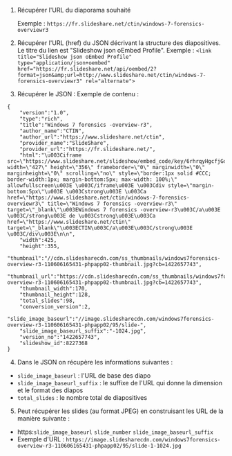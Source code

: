 1. Récupérer l'URL du diaporama souhaité

	Exemple : `https://fr.slideshare.net/ctin/windows-7-forensics-overviewr3`

2. Récupérer l'URL (href) du JSON décrivant la structure des diapositives. Le titre du lien est "Slideshow json oEmbed Profile".
    Exemple : `<link title="Slideshow json oEmbed Profile" type="application/json+oembed" href="https://fr.slideshare.net/api/oembed/2?format=json&amp;url=http://www.slideshare.net/ctin/windows-7-forensics-overviewr3" rel="alternate">`

3. Récupérer le JSON : 
    Exemple de contenu :
```
{
    "version":"1.0",
    "type":"rich",
    "title":"Windows 7 forensics -overview-r3",
    "author_name":"CTIN",
    "author_url":"https://www.slideshare.net/ctin",
    "provider_name":"SlideShare",
    "provider_url":"https://fr.slideshare.net/",
    "html":"\u003Ciframe src=\"https://www.slideshare.net/slideshow/embed_code/key/6rhrqyHgcfjGdx\" width=\"427\" height=\"356\" frameborder=\"0\" marginwidth=\"0\" marginheight=\"0\" scrolling=\"no\" style=\"border:1px solid #CCC; border-width:1px; margin-bottom:5px; max-width: 100%;\" allowfullscreen\u003E \u003C/iframe\u003E \u003Cdiv style=\"margin-bottom:5px\"\u003E \u003Cstrong\u003E \u003Ca href=\"https://www.slideshare.net/ctin/windows-7-forensics-overviewr3\" title=\"Windows 7 forensics -overview-r3\" target=\"_blank\"\u003EWindows 7 forensics -overview-r3\u003C/a\u003E \u003C/strong\u003E de \u003Cstrong\u003E\u003Ca href=\"https://www.slideshare.net/ctin\" target=\"_blank\"\u003ECTIN\u003C/a\u003E\u003C/strong\u003E \u003C/div\u003E\n\n",
    "width":425,
    "height":355,
    "thumbnail":"//cdn.slidesharecdn.com/ss_thumbnails/windows7forensics-overview-r3-110606165431-phpapp02-thumbnail.jpg?cb=1422657743",
    "thumbnail_url":"https://cdn.slidesharecdn.com/ss_thumbnails/windows7forensics-overview-r3-110606165431-phpapp02-thumbnail.jpg?cb=1422657743",
    "thumbnail_width":170,
    "thumbnail_height":128,
    "total_slides":98,
    "conversion_version":2,
    "slide_image_baseurl":"//image.slidesharecdn.com/windows7forensics-overview-r3-110606165431-phpapp02/95/slide-",
    "slide_image_baseurl_suffix":"-1024.jpg",
    "version_no":"1422657743",
    "slideshow_id":8227368
}
```

4. Dans le JSON on récupère les informations suivantes :
  - `slide_image_baseurl` : l'URL de base des diapo
  - `slide_image_baseurl_suffix` : le suffixe de l'URL qui donne la dimension et le format des diapos
  - `total_slides` : le nombre total de diapositives

 5. Peut récupérer les slides (au format JPEG) en construisant les URL de la manière suivante :
   - https:`slide_image_baseurl` `slide_number` `slide_image_baseurl_suffix`
   - Exemple d'URL : `https://image.slidesharecdn.com/windows7forensics-overview-r3-110606165431-phpapp02/95/slide-1-1024.jpg`

